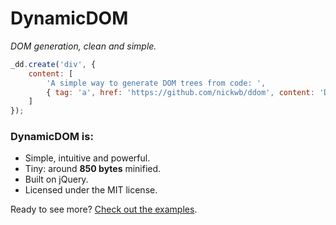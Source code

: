 DynamicDOM
==========
*DOM generation, clean and simple.*

```javascript
_dd.create('div', {
    content: [
        'A simple way to generate DOM trees from code: ',
        { tag: 'a', href: 'https://github.com/nickwb/ddom', content: 'DynamicDOM'}
    ]
});
```

### DynamicDOM is:

+ Simple, intuitive and powerful.
+ Tiny: around **850 bytes** minified.
+ Built on jQuery.
+ Licensed under the MIT license.

Ready to see more? [Check out the examples](https://github.com/nickwb/ddom/master/examples.html).

